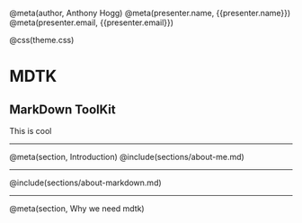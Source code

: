 @meta(author, Anthony Hogg)
@meta(presenter.name, {{presenter.name}})
@meta(presenter.email, {{presenter.email}})

@css(theme.css)

# MDTK
## MarkDown ToolKit

This is cool

---

@meta(section, Introduction)
@include(sections/about-me.md)

---

@include(sections/about-markdown.md)

---

@meta(section, Why we need mdtk)

